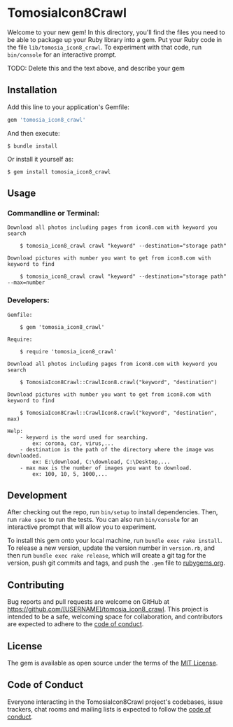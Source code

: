 # TomosiaIcon8Crawl

Welcome to your new gem! In this directory, you'll find the files you need to be able to package up your Ruby library into a gem. Put your Ruby code in the file `lib/tomosia_icon8_crawl`. To experiment with that code, run `bin/console` for an interactive prompt.

TODO: Delete this and the text above, and describe your gem

## Installation

Add this line to your application's Gemfile:

```ruby
gem 'tomosia_icon8_crawl'
```

And then execute:

    $ bundle install

Or install it yourself as:

    $ gem install tomosia_icon8_crawl

## Usage

### Commandline or Terminal:

    Download all photos including pages from icon8.com with keyword you search
    
        $ tomosia_icon8_crawl crawl "keyword" --destination="storage path"
        
    Download pictures with number you want to get from icon8.com with keyword to find
    
        $ tomosia_icon8_crawl crawl "keyword" --destination="storage path" --max=number
        
### Developers:

    Gemfile:
    
        $ gem 'tomosia_icon8_crawl'
        
    Require:
    
        $ require 'tomosia_icon8_crawl'
        
    Download all photos including pages from icon8.com with keyword you search
    
        $ TomosiaIcon8Crawl::CrawlIcon8.crawl("keyword", "destination")
        
    Download pictures with number you want to get from icon8.com with keyword to find
    
        $ TomosiaIcon8Crawl::CrawlIcon8.crawl("keyword", "destination", max)
        
    Help:
        - keyword is the word used for searching.
            ex: corona, car, virus,...
        - destination is the path of the directory where the image was downloaded.
            ex: E:\download, C:\download, C:\Desktop,...
        - max max is the number of images you want to download.
            ex: 100, 10, 5, 1000,...



## Development

After checking out the repo, run `bin/setup` to install dependencies. Then, run `rake spec` to run the tests. You can also run `bin/console` for an interactive prompt that will allow you to experiment.

To install this gem onto your local machine, run `bundle exec rake install`. To release a new version, update the version number in `version.rb`, and then run `bundle exec rake release`, which will create a git tag for the version, push git commits and tags, and push the `.gem` file to [rubygems.org](https://rubygems.org).

## Contributing

Bug reports and pull requests are welcome on GitHub at https://github.com/[USERNAME]/tomosia_icon8_crawl. This project is intended to be a safe, welcoming space for collaboration, and contributors are expected to adhere to the [code of conduct](https://github.com/[USERNAME]/tomosia_icon8_crawl/blob/master/CODE_OF_CONDUCT.md).


## License

The gem is available as open source under the terms of the [MIT License](https://opensource.org/licenses/MIT).

## Code of Conduct

Everyone interacting in the TomosiaIcon8Crawl project's codebases, issue trackers, chat rooms and mailing lists is expected to follow the [code of conduct](https://github.com/[USERNAME]/tomosia_icon8_crawl/blob/master/CODE_OF_CONDUCT.md).

